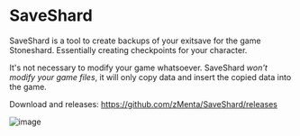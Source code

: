 # SaveShard
SaveShard is a tool to create backups of your exitsave for the game Stoneshard. Essentially creating checkpoints for your character.

It's not necessary to modify your game whatsoever. SaveShard *won't modify your game files*, it will only copy data and insert the copied data into the game.

Download and releases: https://github.com/zMenta/SaveShard/releases

![image](https://github.com/zMenta/SaveShard/assets/70714721/1c9a6462-aa4d-4790-a388-fce9a81620df)


